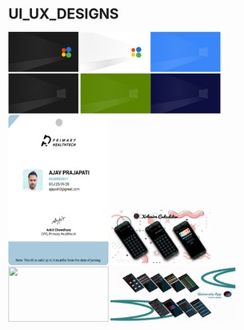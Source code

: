 # UI_UX_DESIGNS
<img src="WINDOWS 10X.png" width="140px" height="80"><img src="windows white 10x.png" width="140px" height="80">
<img src="win10 skyblue.png" width="140px" height="80"><img src="win10 mateblack.png" width="140px" height="80">
<img src="win10 green.png" width="140px" height="80"><img src="win10 deepblue.png" width="140px" height="80"><img src="Ajay_ID.png" width="200px" height="300">
<img src="calculatorbanner.png" width="200px" height="110"><img src="medical banner.jpg" width="200px" height="110">
<img src="universty app banner.jpg" width="250px" height="110">
